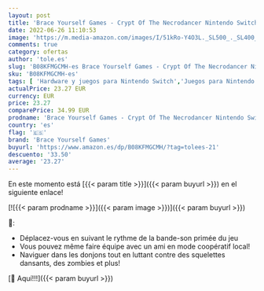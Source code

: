 ```yaml
---
layout: post
title: 'Brace Yourself Games - Crypt Of The Necrodancer Nintendo Switch Edition  Includes Dlc Amplified  Nsw'
date: 2022-06-26 11:10:53
image: 'https://m.media-amazon.com/images/I/51kRo-Y4O3L._SL500_._SL400_.jpg'
comments: true
category: ofertas
author: 'tole.es'
slug: 'B08KFMGCMH-es Brace Yourself Games - Crypt Of The Necrodancer Nintendo...'
sku: 'B08KFMGCMH-es'
tags: [ 'Hardware y juegos para Nintendo Switch','Juegos para Nintendo Switch','Videojuegos','brace yourself games','nintendo','🇪🇸', ]
actualPrice: 23.27 EUR
currency: EUR
price: 23.27
comparePrice: 34.99 EUR
prodname: 'Brace Yourself Games - Crypt Of The Necrodancer Nintendo Switch Edition  Includes Dlc Amplified  Nsw'
country: 'es'
flag: '🇪🇸'
brand: 'Brace Yourself Games'
buyurl: 'https://www.amazon.es/dp/B08KFMGCMH/?tag=tolees-21'
descuento: '33.50'
average: '23.27'
---
```


En este momento está [{{< param title >}}]({{< param buyurl >}}) en el siguiente enlace!

[![{{< param prodname >}}]({{< param image >}})]({{< param buyurl >}})

🔎:

- Déplacez-vous en suivant le rythme de la bande-son primée du jeu
- Vous pouvez même faire équipe avec un ami en mode coopératif local!
- Νaviguer dans les donjons tout en luttant contre des squelettes dansants, des zombies et plus!

[🛒 Aquí!!!]({{< param buyurl >}})
